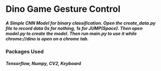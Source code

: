 # Dino Game Gesture Control
##### A Simple CNN Model for binary classification. Open the create_data.py file to record data 0s for nothing, 1s for JUMP(Space). Then open model.py to create the model. Then run main.py to use it while chrome://dino is open on a chrome tab.


### Packages Used
##### Tensorflow, Numpy, CV2, Keyboard
